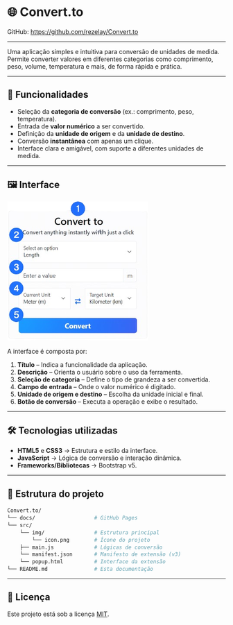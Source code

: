 # 🌐 Convert.to

GitHub: https://github.com/rezelay/Convert.to

---

Uma aplicação simples e intuitiva para conversão de unidades de medida.  
Permite converter valores em diferentes categorias como comprimento, peso, volume, temperatura e mais, de forma rápida e prática.

---

## 🚀 Funcionalidades

- Seleção da **categoria de conversão** (ex.: comprimento, peso, temperatura).
- Entrada de **valor numérico** a ser convertido.
- Definição da **unidade de origem** e da **unidade de destino**.
- Conversão **instantânea** com apenas um clique.
- Interface clara e amigável, com suporte a diferentes unidades de medida.

---

## 🖼️ Interface

![Interface](./interface.png)

A interface é composta por:

1. **Título** – Indica a funcionalidade da aplicação.  
2. **Descrição** – Orienta o usuário sobre o uso da ferramenta.  
3. **Seleção de categoria** – Define o tipo de grandeza a ser convertida.  
4. **Campo de entrada** – Onde o valor numérico é digitado.  
5. **Unidade de origem e destino** – Escolha da unidade inicial e final.  
6. **Botão de conversão** – Executa a operação e exibe o resultado.  

---

## 🛠️ Tecnologias utilizadas

- **HTML5** e **CSS3** → Estrutura e estilo da interface.  
- **JavaScript** → Lógica de conversão e interação dinâmica.  
- **Frameworks/Bibliotecas** → Bootstrap v5.  

---

## 📂 Estrutura do projeto

```bash
Convert.to/
└── docs/                   # GitHub Pages
└── src/
    └── img/                # Estrutura principal
        └── icon.png        # Ícone do projeto
    ├── main.js             # Lógicas de conversão
    └── manifest.json       # Manifesto de extensão (v3)
    └── popup.html          # Interface da extensão
└── README.md               # Esta documentação
```

---
## 📄 Licença

Este projeto está sob a licença [MIT](../LICENSE).